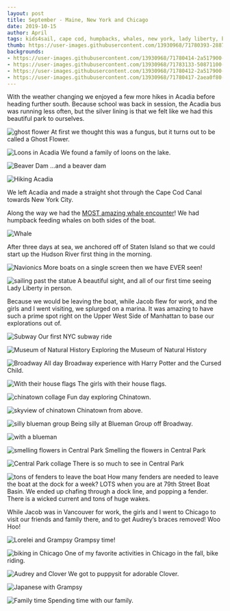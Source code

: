 ```yaml
---
layout: post
title: September - Maine, New York and Chicago
date: 2019-10-15
author: April
tags: kids4sail, cape cod, humpbacks, whales, new york, lady liberty, broadway, off broadway, illinois, grampsy
thumb: https://user-images.githubusercontent.com/13930968/71780393-2887b580-2f90-11ea-8ddf-1f9396332b67.jpeg
backgrounds:
- https://user-images.githubusercontent.com/13930968/71780414-2a517900-2f90-11ea-93ad-c039f10312bd.jpeg
- https://user-images.githubusercontent.com/13930968/71783133-50871100-2fb0-11ea-860d-ac2bfd7c358d.jpeg
- https://user-images.githubusercontent.com/13930968/71780412-2a517900-2f90-11ea-8c9d-22ee679baed5.jpeg
- https://user-images.githubusercontent.com/13930968/71780417-2aea0f80-2f90-11ea-9670-f08ae580076c.jpeg
---
```


With the weather changing we enjoyed a few more hikes in Acadia before  heading further south. Because school was back in session, the Acadia bus was running less often, but the silver lining is that we felt like we had this beautiful park to ourselves.

![ghost flower](https://user-images.githubusercontent.com/13930968/71783134-50871100-2fb0-11ea-9c88-2ceabcd9315b.jpeg)
At first we thought this was a fungus, but it turns out to be called a Ghost Flower. 

![Loons in Acadia](https://user-images.githubusercontent.com/13930968/71780395-2887b580-2f90-11ea-9c3f-b3e83e620d43.jpeg)
We found a family of loons on the lake. 

![Beaver Dam](https://user-images.githubusercontent.com/13930968/71780396-2887b580-2f90-11ea-9d53-f4f3a6517374.jpeg)
...and a beaver dam

![Hiking Acadia](https://user-images.githubusercontent.com/13930968/71780397-29204c00-2f90-11ea-8252-34f35e700184.jpeg)

We left Acadia and made a straight shot through the Cape Cod Canal towards New York City. 

Along the way we had the [MOST amazing whale encounter](https://youtu.be/U8zEv9GZHd0)! We had humpback feeding whales on both sides of the boat. 

![Whale](https://user-images.githubusercontent.com/13930968/71780393-2887b580-2f90-11ea-8ddf-1f9396332b67.jpeg)

After three days at sea, we anchored off of Staten Island so that we could start up the Hudson River first thing in the morning. 

![Navionics](https://user-images.githubusercontent.com/13930968/71780392-2887b580-2f90-11ea-86f9-cacb1eafd545.jpeg)
More boats on a single screen then we have EVER seen! 

![sailing past the statue](https://user-images.githubusercontent.com/13930968/71783133-50871100-2fb0-11ea-860d-ac2bfd7c358d.jpeg)
A beautiful sight, and all of our first time seeing Lady Liberty in person. 

Because we would be leaving the boat, while Jacob flew for work, and the girls and I went visiting, we splurged on a marina. It was amazing to have such a prime spot right on the Upper West Side of Manhattan to base our explorations out of. 

![Subway](https://user-images.githubusercontent.com/13930968/71780399-29204c00-2f90-11ea-9396-e5b4c4abbfc3.jpeg)
Our first NYC subway ride

![Museum of Natural History](https://user-images.githubusercontent.com/13930968/71780401-29204c00-2f90-11ea-8387-1a9b1abf607f.jpeg)
Exploring the Museum of Natural History

![Broadway](https://user-images.githubusercontent.com/13930968/71780402-29204c00-2f90-11ea-8000-f42532cac399.jpeg)
All day Broadway experience with Harry Potter and the Cursed Child. 

![With their house flags](https://user-images.githubusercontent.com/13930968/71780403-29204c00-2f90-11ea-8daa-64ed23443c74.jpeg)
The girls with their house flags. 

![chinatown collage](https://user-images.githubusercontent.com/13930968/71783148-862bfa00-2fb0-11ea-901b-7aa2c3bfc49c.jpeg)
Fun day exploring Chinatown. 

![skyview of chinatown](https://user-images.githubusercontent.com/13930968/71780411-2a517900-2f90-11ea-9fbf-fccd2b9f636d.jpeg)
Chinatown from above. 

![silly blueman group](https://user-images.githubusercontent.com/13930968/71780412-2a517900-2f90-11ea-8c9d-22ee679baed5.jpeg)
Being silly at Blueman Group off Broadway. 

![with a blueman](https://user-images.githubusercontent.com/13930968/71780413-2a517900-2f90-11ea-8107-323cf3c02ad9.jpeg)

![smelling flowers in Central Park](https://user-images.githubusercontent.com/13930968/71780415-2a517900-2f90-11ea-819b-e284985d45c1.jpeg)
Smelling the flowers in Central Park

![Central Park collage](https://user-images.githubusercontent.com/13930968/71780423-2b82a600-2f90-11ea-8b92-03caf9e5cbcb.jpeg)
There is so much to see in Central Park

![tons of fenders to leave the boat](https://user-images.githubusercontent.com/13930968/71780418-2aea0f80-2f90-11ea-823a-47e41bfdb173.jpeg)
How many fenders are needed to leave the boat at the dock for a week? LOTS when you are at 79th Street Boat Basin. We ended up chafing through a dock line, and popping a fender. There is a wicked current and tons of huge wakes. 

While Jacob was in Vancouver for work, the girls and I went to Chicago to visit our friends and family there, and to get Audrey’s braces removed! Woo Hoo! 

![Lorelei and Grampsy](https://user-images.githubusercontent.com/13930968/71780416-2a517900-2f90-11ea-9f5f-e670f6252d3c.jpeg)
Grampsy time! 

![biking in Chicago](https://user-images.githubusercontent.com/13930968/71780419-2aea0f80-2f90-11ea-81af-f1304ab063e1.jpeg)
One of my favorite activities in Chicago in the fall, bike riding. 

![Audrey and Clover](https://user-images.githubusercontent.com/13930968/71780420-2aea0f80-2f90-11ea-92fd-c4d9c43d2b1f.jpeg)
We got to puppysit for adorable Clover.

![Japanese with Grampsy](https://user-images.githubusercontent.com/13930968/71780421-2aea0f80-2f90-11ea-87e4-450ae05b3d61.jpeg)

![Family time](https://user-images.githubusercontent.com/13930968/71780422-2b82a600-2f90-11ea-9a88-89892892521f.jpeg)
Spending time with our family. 
